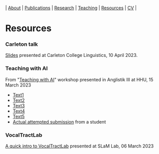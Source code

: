 | [About](https://cageissler.github.io) | [Publications](https://cageissler.github.io/publications) | [Research](https://cageissler.github.io/research) | [Teaching](https://cageissler.github.io/teaching) | [Resources](https://cageissler.github.io/resources) | [CV](https://cageissler.github.io/files/Geissler_CV.pdf) |


# Resources

### Carleton talk

[Slides](Geissler_Carleton_talk.pdf) presented at Carleton College Linguistics, 10 April 2023.


### Teaching with AI


From "[Teaching with AI](https://cageissler.github.io/files/AI_teaching/AI_writing_slides.pdf)" workshop presented in Anglistik III at HHU, 15 March 2023
- [Text1](https://cageissler.github.io/files/AI_teaching/AI_Text1.pdf)
- [Text2](https://cageissler.github.io/files/AI_teaching/AI_Text2.pdf)
- [Text3](https://cageissler.github.io/files/AI_teaching/AI_Text3.pdf)
- [Text4](https://cageissler.github.io/files/AI_teaching/AI_Text4.pdf)
- [Text5](https://cageissler.github.io/files/AI_teaching/AI_Text5.pdf)
- [Actual attempted submission](https://cageissler.github.io/files/AI_teaching/AI_generated_term_paper.pdf) from a student


### VocalTractLab

[A quick intro to VocalTractLab](https://docs.google.com/presentation/d/1RHi7j2BnR8WZiwLjFQVzFwHWCiAXCN8ZpTA8hPnpgLI/edit?usp=sharing) presented at SLaM Lab, 06 March 2023
